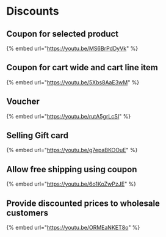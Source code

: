 # Discounts

## Coupon for selected product

{% embed url="https://youtu.be/MS6BrPdDyVk" %}

## Coupon for cart wide and cart line item

{% embed url="https://youtu.be/5Xbs8AaE3wM" %}

## Voucher

{% embed url="https://youtu.be/rutA5grLcSI" %}

## Selling Gift card

{% embed url="https://youtu.be/g7epaBKOOuE" %}

## Allow free shipping using coupon

{% embed url="https://youtu.be/6o1KoZwPzJE" %}

## Provide discounted prices to wholesale customers

{% embed url="https://youtu.be/ORMEaNKET8o" %}



